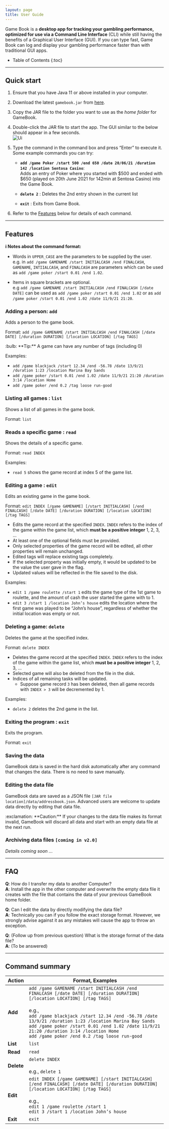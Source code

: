 ```yaml
---
layout: page
title: User Guide
---
```


Game Book is a **desktop app for tracking your gambling performance, optimized for use via a Command Line Interface** (CLI) 
while still having the benefits of a Graphical User Interface (GUI). If you can type fast, Game Book can log and display 
your gambling performance faster than with traditional GUI apps.

* Table of Contents
{:toc}

--------------------------------------------------------------------------------------------------------------------

## Quick start

1. Ensure that you have Java 11 or above installed in your computer.

2. Download the latest `gamebook.jar` from [here](https://github.com/AY2122S1-CS2103T-W13-3/tp/releases).

3. Copy the JAR file to the folder you want to use as the _home folder_ for GameBook.

4. Double-click the JAR file to start the app. The GUI similar to the below should appear in a few seconds.
   <br>
   ![Ui](images/Ui.png)

5. Type the command in the command box and press “Enter” to execute it. <br>
   Some example commands you can try:

   * **`add /game Poker /start 500 /end 650 /date 20/06/21 /duration 142 /location Sentosa Casino`**: <br>
     Adds an entry of Poker where you started with $500 and ended with $650 (played on 20th June 2021 for 142min at 
     Sentosa Casino) into the Game Book.
   
   * **`delete 2`** : Deletes the 2nd entry shown in the current list

   * **`exit`** : Exits from Game Book.

7. Refer to the [Features](#features) below for details of each command.

--------------------------------------------------------------------------------------------------------------------

## Features

<div markdown="block" class="alert alert-info">

**:information_source: Notes about the command format:**<br>

* Words in `UPPER_CASE` are the parameters to be supplied by the user.<br>
  e.g. in `add /game GAMENAME /start INITIALCASH /end FINALCASH`, `GAMENAME`, `INTIIALCASH`, and `FINALCASH` are 
  parameters which can be used as `add /game poker /start 0.01 /end 1.02`.

* Items in square brackets are optional.<br>
  e.g `add /game GAMENAME /start INITIALCASH /end FINALCASH [/date DATE]` can be used as 
  `add /game poker /start 0.01 /end 1.02` or as `add /game poker /start 0.01 /end 1.02 /date 11/9/21 21:20`.

</div>


### Adding a person: `add`

Adds a person to the game book.

Format: `add /game GAMENAME /start INITIALCASH /end FINALCASH [/date DATE] [/duration DURATION] [/location LOCATION] [/tag TAGS]`

<div markdown="span" class="alert alert-primary">:bulb: **Tip:**
A game can have any number of tags (including 0)
</div>

Examples:
* `add /game blackjack /start 12.34 /end -56.78 /date 13/9/21 /duration 1:23 /location Marina Bay Sands`
* `add /game poker /start 0.01 /end 1.02 /date 11/9/21 21:20 /duration 3:14 /location Home`
* `add /game poker /end 0.2 /tag loose run-good`

### Listing all games : `list`

Shows a list of all games in the game book.

Format: `list`

### Reads a specific game : `read`

Shows the details of a specific game.

Format: `read INDEX`

Examples:
* `read 5` shows the game record at index 5 of the game list.

### Editing a game : `edit`

Edits an existing game in the game book.

Format: `edit INDEX [/game GAMENAME] [/start INITIALCASH] [/end FINALCASH] [/date DATE] [/duration DURATION] [/location LOCATION] [/tag TAGS]`

* Edits the game record at the specified `INDEX`. `INDEX` refers to the index of the game within the game list, which 
  **must be a positive integer** 1, 2, 3, …​
* At least one of the optional fields must be provided.
* Only selected properties of the game record will be edited, all other properties will remain unchanged.
* Edited tags will replace existing tags completely.
* If the selected property was initially empty, it would be updated to be the value the user gave in the flag.
* Updated values will be reflected in the file saved to the disk.

Examples:
*  `edit 1 /game roulette /start 1` edits the game type of the 1st game to roulette, and the amount of cash the user 
   started the game with to 1.
*  `edit 3 /start 1 /location John’s house` edits the location where the first game was played to be “John’s house”, 
   regardless of whether the initial location was empty or not.

### Deleting a game: `delete`

Deletes the game at the specified index.

Format: `delete INDEX`

* Deletes the game record at the specified `INDEX`. `INDEX` refers to the index of the game within the game list, which 
  **must be a positive integer** 1, 2, 3, …​
* Selected game will also be deleted from the file in the disk.
* Indices of all remaining tasks will be updated.
  * Suppose game record `3` has been deleted, then all game records with `INDEX > 3` will be decremented by 1.

Examples:
* `delete 2` deletes the 2nd game in the list.

### Exiting the program : `exit`

Exits the program.

Format: `exit`

### Saving the data

GameBook data is saved in the hard disk automatically after any command that changes the data. There is no need to save manually.

### Editing the data file

GameBook data are saved as a JSON file `[JAR file location]/data/addressbook.json`. Advanced users are welcome to update data directly by editing that data file.

<div markdown="span" class="alert alert-warning">:exclamation: **Caution:**
If your changes to the data file makes its format invalid, GameBook will discard all data and start with an empty data file at the next run.
</div>

### Archiving data files `[coming in v2.0]`

_Details coming soon ..._

--------------------------------------------------------------------------------------------------------------------

## FAQ

**Q**: How do I transfer my data to another Computer?<br>
**A**: Install the app in the other computer and overwrite the empty data file it creates with the file that contains 
the data of your previous GameBook home folder.

**Q**: Can I edit the data by directly modifying the data file?<br>
**A**: Technically you can if you follow the exact storage format. However, we strongly advise against it as any 
mistakes will cause the app to throw an exception.

**Q**: (Follow up from previous question) What is the storage format of the data file?<br>
**A**: (To be answered)


--------------------------------------------------------------------------------------------------------------------

## Command summary

Action | Format, Examples
--------|------------------
**Add** | `add /game GAMENAME /start INITIALCASH /end FINALCASH [/date DATE] [/duration DURATION] [/location LOCATION] [/tag TAGS]` <br> <br> e.g., <br> `add /game blackjack /start 12.34 /end -56.78 /date 13/9/21 /duration 1:23 /location Marina Bay Sands` <br> `add /game poker /start 0.01 /end 1.02 /date 11/9/21 21:20 /duration 3:14 /location Home` <br> `add /game poker /end 0.2 /tag loose run-good`
**List** | `list`
**Read** | `read`
**Delete** | `delete INDEX`<br> <br> e.g., `delete 1`
**Edit** | `edit INDEX [/game GAMENAME] [/start INITIALCASH] [/end FINALCASH] [/date DATE] [/duration DURATION] [/location LOCATION] [/tag TAGS]` <br> <br> e.g., <br>`edit 1 /game roulette /start 1` <br> `edit 3 /start 1 /location John’s house`
**Exit** | `exit`
